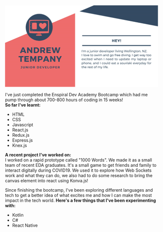 ![Header](https://raw.githubusercontent.com/andrewtempany/andrewtempany/master/github-header.jpg "Header")


I've just completed the Enspiral Dev Academy Bootcamp which had me pump through about 700-800 hours of coding in 15 weeks!  
**So far I've learnt:**
* HTML
* CSS
* Javascript
* React.js
* Redux.js
* Express.js
* Knex.js

**A recent project I've worked on:**  
I worked on a rapid prototype called "1000 Words". We made it as a small team of recent EDA graduates. It's a small game to get friends and family to interact digitally during COVID19. We used it to explore how Web Sockets work and what they can do, we also had to do some research to bring the canvas element into react using Konva.js!

Since finishing the bootcamp, I've been exploring different languages and tech to get a better idea of what excites me and how I can make the most impact in the tech world.   **Here's a few things that I've been experimenting with:**
* Kotlin
* C#
* React Native
